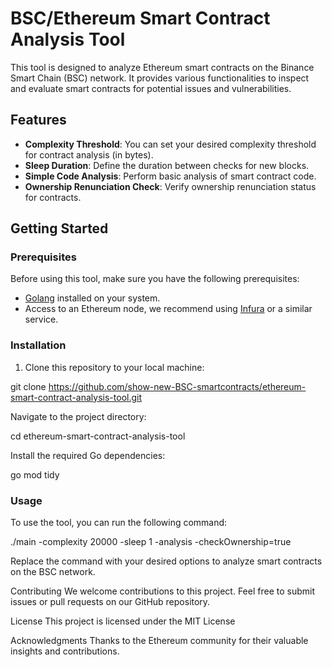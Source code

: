 # BSC/Ethereum Smart Contract Analysis Tool

This tool is designed to analyze Ethereum smart contracts on the Binance Smart Chain (BSC) network. It provides various functionalities to inspect and evaluate smart contracts for potential issues and vulnerabilities.

## Features

- **Complexity Threshold**: You can set your desired complexity threshold for contract analysis (in bytes).
- **Sleep Duration**: Define the duration between checks for new blocks.
- **Simple Code Analysis**: Perform basic analysis of smart contract code.
- **Ownership Renunciation Check**: Verify ownership renunciation status for contracts.

## Getting Started

### Prerequisites

Before using this tool, make sure you have the following prerequisites:

- [Golang](https://golang.org/) installed on your system.
- Access to an Ethereum node, we recommend using [Infura](https://infura.io/) or a similar service.

### Installation

1. Clone this repository to your local machine:

git clone https://github.com/show-new-BSC-smartcontracts/ethereum-smart-contract-analysis-tool.git

Navigate to the project directory:

cd ethereum-smart-contract-analysis-tool

Install the required Go dependencies:

go mod tidy

### Usage
To use the tool, you can run the following command:

./main -complexity 20000 -sleep 1 -analysis -checkOwnership=true

Replace the command with your desired options to analyze smart contracts on the BSC network.

Contributing
We welcome contributions to this project. Feel free to submit issues or pull requests on our GitHub repository.

License
This project is licensed under the MIT License

Acknowledgments
Thanks to the Ethereum community for their valuable insights and contributions.
